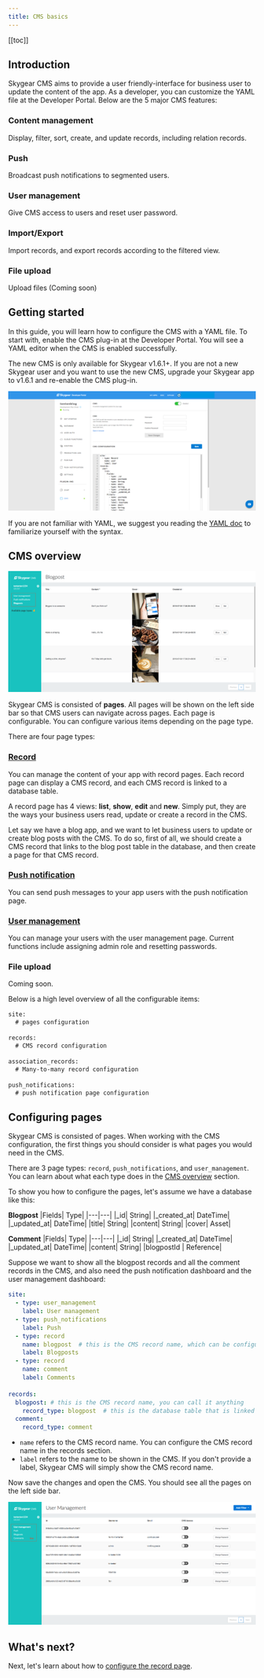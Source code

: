 ```yaml
---
title: CMS basics
---
```

[[toc]]

## Introduction

Skygear CMS aims to provide a user friendly-interface for business user to update the content of the app. As a developer, you can customize the YAML file at the Developer Portal. Below are the 5 major CMS features:

### Content management
Display, filter, sort, create, and update records, including relation records.

### Push
Broadcast push notifications to segmented users.

### User management
Give CMS access to users and reset user password.

### Import/Export
Import records, and export records according to the filtered view. 

### File upload
Upload files (Coming soon)


## Getting started

In this guide, you will learn how to configure the CMS with a YAML file. To start with, enable the CMS plug-in at the Developer Portal. You will see a YAML editor when the CMS is enabled successfully.

The new CMS is only available for Skygear v1.6.1+. If you are not a new Skygear user and you want to use the new CMS, upgrade your Skygear app to v1.6.1 and re-enable the CMS plug-in.

![CMS YML editor](/assets/cms/cms-yml-editor.png)

If you are not familiar with YAML, we suggest you reading the [YAML doc](http://yaml.org/start.html) to familiarize yourself with the syntax. 

## CMS overview

![CMS page types](/assets/cms/cms-page-types.png)

Skygear CMS is consisted of **pages**. All pages will be shown on the left side bar so that CMS users can navigate across pages. Each page is configurable. You can configure various items depending on the page type.

There are four page types:

### [Record][doc-cms-record]

You can manage the content of your app with record pages. Each record page can display a CMS record, and each CMS record is linked to a database table.

A record page has 4 views: **list**, **show**, **edit** and **new**. Simply put, they are the ways your business users read, update or create a record in the CMS.

Let say we have a blog app, and we want to let business users to update or create blog posts with the CMS. To do so, first of all, we should create a CMS record that links to the blog post table in the database, and then create a page for that CMS record.

### [Push notification][doc-cms-push]

You can send push messages to your app users with the push notification page.

### [User management][doc-cms-user]

You can manage your users with the user management page. Current functions include assigning admin role and resetting passwords.

### File upload
Coming soon.

Below is a high level overview of all the configurable items:

```YML
site:
  # pages configuration

records:
  # CMS record configuration

association_records:
  # Many-to-many record configuration

push_notifications:
  # push notification page configuration
```


## Configuring pages

Skygear CMS is consisted of pages. When working with the CMS configuration, the first things you should consider is what pages you would need in the CMS.

There are 3 page types: `record`, `push_notifications`, and `user_management`. You can learn about what each type does in the [CMS overview](./#cms-overview) section.

To show you how to configure the pages, let's assume we have a database like this:

**Blogpost**
|Fields| Type| 
|---|---|
|_id| String|
|_created_at| DateTime|
|_updated_at| DateTime|
|title| String|
|content| String|
|cover| Asset|

**Comment**
|Fields| Type| 
|---|---|
|_id| String|
|_created_at| DateTime|
|_updated_at| DateTime|
|content| String|
|blogpostId | Reference|

Suppose we want to show all the blogpost records and all the comment records in the CMS, and also need the push notification dashboard and the user management dashboard:

```yml
site:
  - type: user_management
    label: User management
  - type: push_notifications
    label: Push
  - type: record
    name: blogpost  # this is the CMS record name, which can be configured below
    label: Blogposts
  - type: record
    name: comment
    label: Comments

records:
  blogpost: # this is the CMS record name, you can call it anything
    record_type: blogpost  # this is the database table that is linked to this CMS record.
  comment:
    record_type: comment
```

 - `name` refers to the CMS record name. You can configure the CMS record name in the records section. 
 - `label` refers to the name to be shown in the CMS. If you don't provide a label, Skygear CMS will simply show the CMS record name.

Now save the changes and open the CMS. You should see all the pages on the left side bar.

![CMS Site](/assets/cms/cms-site.png)

## What's next?

Next, let's learn about how to [configure the record page][doc-cms-record].


[doc-cms-record]: /guides/cms/cms-records/
[doc-cms-push]: /guides/cms/cms=push/
[doc-cms-user]: /guides/cms/cms-user/